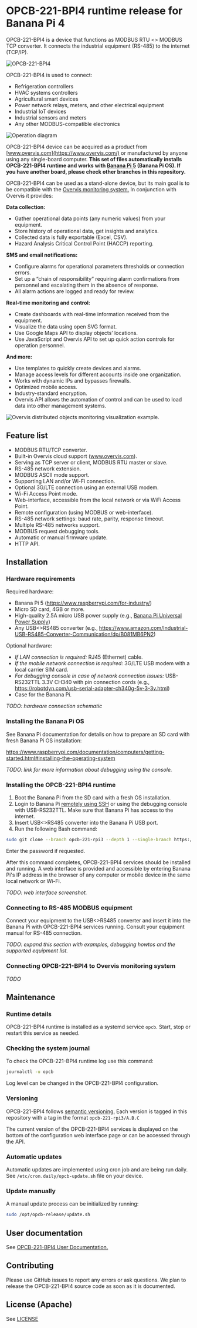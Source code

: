 # OPCB-221-BPI4 runtime release for Banana Pi 4

OPCB-221-BPI4 is a device that functions as MODBUS RTU <> MODBUS TCP converter.
It connects the industrial equipment (RS-485) to the internet (TCP/IP).

![OPCB-221-BPI4](./docs/en/images/opcb-221.png)

OPCB-221-BPI4 is used to connect:

- Refrigeration controllers
- HVAC systems controllers
- Agricultural smart devices
- Power network relays, meters, and other electrical equipment
- Industrial IoT devices
- Industrial sensors and meters
- Any other MODBUS-compatible electronics

![Operation diagram](./docs/en/images/operation-diagram.svg)

OPCB-221-BPI4 device can be acquired as a product from
[www.overvis.com](https://www.overvis.com/) or manufactured by anyone using any
single-board computer. **This set of files automatically installs OPCB-221-BPI4
runtime and works with
[Banana Pi 5](https://wiki.banana-pi.org/Banana_Pi_BPI-M5) (Banana Pi OS). If
you have another board, please check other branches in this repository.**

OPCB-221-BPI4 can be used as a stand-alone device, but its main goal is to be
compatible with the [Overvis monitoring system.](https://www.overvis.com/) In
conjunction with Overvis it provides:

**Data collection:**

- Gather operational data points (any numeric values) from your equipment.
- Store history of operational data, get insights and analytics.
- Collected data is fully exportable (Excel, CSV).
- Hazard Analysis Critical Control Point (HACCP) reporting.

**SMS and email notifications:**

- Configure alarms for operational parameters thresholds or connection errors.
- Set up a “chain of responsibility” requiring alarm confirmations from
  personnel and escalating them in the absence of response.
- All alarm actions are logged and ready for review.

**Real-time monitoring and control:**

- Create dashboards with real-time information received from the equipment.
- Visualize the data using open SVG format.
- Use Google Maps API to display objects’ locations.
- Use JavaScript and Overvis API to set up quick action controls for operation
  personnel.

**And more:**

- Use templates to quickly create devices and alarms.
- Manage access levels for different accounts inside one organization.
- Works with dynamic IPs and bypasses firewalls.
- Optimized mobile access.
- Industry-standard encryption.
- Overvis API allows the automation of control and can be used to load data into
  other management systems.

![Overvis distributed objects monitoring visualization example.](./docs/en/images/overvis-display.jpeg)

## Feature list

- MODBUS RTU/TCP converter.
- Built-in Overvis cloud support (www.overvis.com).
- Serving as TCP server or client, MODBUS RTU master or slave.
- RS-485 network extension.
- MODBUS ASCII mode support.
- Supporting LAN and/or Wi-Fi connection.
- Optional 3G/LTE connection using an external USB modem.
- Wi-Fi Access Point mode.
- Web-interface, accessible from the local network or via WiFi Access Point.
- Remote configuration (using MODBUS or web-interface).
- RS-485 network settings: baud rate, parity, response timeout.
- Multiple RS-485 networks support.
- MODBUS request debugging tools.
- Automatic or manual firmware update.
- HTTP API.

## Installation

### Hardware requirements

Required hardware:

- Banana Pi 5 (<https://www.raspberrypi.com/for-industry/>)
- Micro SD card, 4GB or more.
- High-quality 2.5A micro USB power supply (e.g.,
  [Banana Pi Universal Power Supply](https://www.raspberrypi.com/products/raspberry-pi-universal-power-supply/))
- Any USB<>RS485 converter (e.g.,
  <https://www.amazon.com/Industrial-USB-RS485-Converter-Communication/dp/B081MB6PN2>)

Optional hardware:

- _If LAN connection is required:_ RJ45 (Ethernet) cable.
- _If the mobile network connection is required:_ 3G/LTE USB modem with a local
  carrier SIM card.
- _For debugging console in case of network connection issues:_ USB-RS232TTL
  3.3V CH340 with pin connection cords (e.g.,
  <https://robotdyn.com/usb-serial-adapter-ch340g-5v-3-3v.html>)
- Case for the Banana Pi.

_TODO: hardware connection schematic_

### Installing the Banana Pi OS

See Banana Pi documentation for details on how to prepare an SD card with fresh
Banana Pi OS installation:

<https://www.raspberrypi.com/documentation/computers/getting-started.html#installing-the-operating-system>

_TODO: link for more information about debugging using the console._

### Installing the OPCB-221-BPI4 runtime

1. Boot the Banana Pi from the SD card with a fresh OS installation.
2. Login to Banana Pi
   [remotely using SSH](https://www.raspberrypi.com/documentation/computers/remote-access.html#introduction-to-remote-access)
   or using the debugging console with USB-RS232TTL. Make sure that Banana Pi
   has access to the internet.
3. Insert USB<>RS485 converter into the Banana Pi USB port.
4. Run the following Bash command:

```bash
sudo git clone --branch opcb-221-rpi3 --depth 1 --single-branch https://github.com/overvis/opcb-release.git /opt/opcb-release && sudo /opt/opcb-release/setup.sh
```

Enter the password if requested.

After this command completes, OPCB-221-BPI4 services should be installed and
running. A web interface is provided and accessible by entering Banana Pi's IP
address in the browser of any computer or mobile device in the same local
network or Wi-Fi.

_TODO: web interface screenshot._

### Connecting to RS-485 MODBUS equipment

Connect your equipment to the USB<>RS485 converter and insert it into the Banana
Pi with OPCB-221-BPI4 services running. Consult your equipment manual for RS-485
connection.

_TODO: expand this section with examples, debugging howtos and the supported
equipment list._

### Connecting OPCB-221-BPI4 to Overvis monitoring system

_TODO_

## Maintenance

### Runtime details

OPCB-221-BPI4 runtime is installed as a systemd service `opcb`. Start, stop or
restart this service as needed.

### Checking the system journal

To check the OPCB-221-BPI4 runtime log use this command:

```bash
journalctl -u opcb
```

Log level can be changed in the OPCB-221-BPI4 configuration.

### Versioning

OPCB-221-BPI4 follows [semantic versioning.](https://semver.org/) Each version
is tagged in this repository with a tag in the format `opcb-221-rpi3/A.B.C`

The current version of the OPCB-221-BPI4 services is displayed on the bottom of
the configuration web interface page or can be accessed through the API.

### Automatic updates

Automatic updates are implemented using cron job and are being run daily. See
`/etc/cron.daily/opcb-update.sh` file on your device.

### Update manually

A manual update process can be initialized by running:

```bash
sudo /opt/opcb-release/update.sh
```

## User documentation

See [OPCB-221-BPI4 User Documentation.](./docs/en/README.md)

## Contributing

Please use GitHub issues to report any errors or ask questions. We plan to
release the OPCB-221-BPI4 source code as soon as it is documented.

## License (Apache)

See [LICENSE](./LICENSE)
